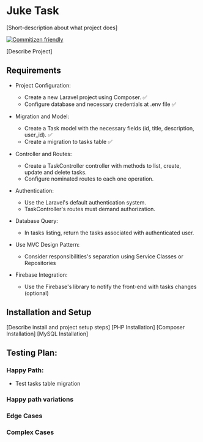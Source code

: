 # Juke Task
[Short-description about what project does]

[![Commitizen friendly](https://img.shields.io/badge/commitizen-friendly-brightgreen.svg)](http://commitizen.github.io/cz-cli/)

[Describe Project]

## Requirements

- Project Configuration:
  - Create a new Laravel project using Composer. ✅
  - Configure database and necessary credentials at .env file ✅

- Migration and Model:
  - Create a Task model with the necessary fields (id, title, description, user_id). ✅
  - Create a migration to tasks table ✅

- Controller and Routes:
  - Create a TaskController controller with methods to list, create, update and delete tasks.
  - Configure nominated routes to each one operation.

- Authentication:
  - Use the Laravel's default authentication system.
  - TaskController's routes must demand authorization.

- Database Query:
  - In tasks listing, return the tasks associated with authenticated user.

- Use MVC Design Pattern:
  - Consider responsibilities's separation using Service Classes or Repositories

- Firebase Integration:
  - Use the Firebase's library to notify the front-end with tasks changes (optional)

## Installation and Setup

[Describe install and project setup steps]
[PHP Installation]
[Composer Installation]
[MySQL Installation]

## Testing Plan:
### Happy Path:
- Test tasks table migration

### Happy path variations

### Edge Cases

### Complex Cases